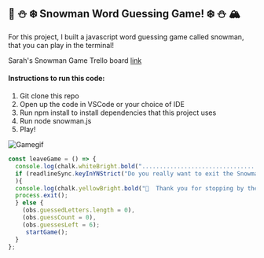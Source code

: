 ## 🗻 ⛄ ❄️ Snowman Word Guessing Game! ❄️ ⛄ 🏔️

For this project, I built a javascript word guessing game called snowman, that you can play in the terminal!

Sarah's Snowman Game Trello board [link](https://trello.com/b/4xlMxkKC/sarahs-command-line-snowman-project-plan.)

#### Instructions to run this code:
1. Git clone this repo
2. Open up the code in VSCode or your choice of IDE
3. Run npm install to install dependencies that this project uses
4. Run node snowman.js
5. Play!

![Gamegif](https://github.com/sbweins/FSW-CLI-Snowman/blob/master/snowmanwin.gif?raw=true)


``` javascript
const leaveGame = () => {
  console.log(chalk.whiteBright.bold("........................................................."));
  if (readlineSync.keyInYNStrict("Do you really want to exit the Snowman word guessing game?")
  ){
  console.log(chalk.yellowBright.bold("👋  Thank you for stopping by the Snowman Word Guessing Game! 👋 "));
  process.exit();
  } else {
    (obs.guessedLetters.length = 0),
    (obs.guessCount = 0),
    (obs.guessesLeft = 6);
     startGame();
  }
};
```
